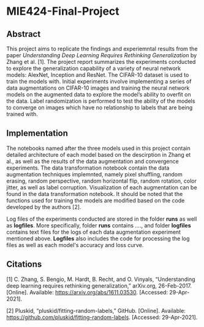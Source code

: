 # MIE424-Final-Project
## Abstract 
This project aims to replicate the findings and experiemntal results from the paper _Understanding Deep Learning Requires Rethinking Generalization_ by Zhang et al. [1]. The project report summarizes the experiments conducted to explore the generalization capability of a variety of neural network models: AlexNet, Inception and ResNet. The CIFAR-10 dataset is used to train the models with. Initial experiments involve implementing a series of data augmentations on CIFAR-10 images and training the neural network models on the augmented data to explore the model’s ability to overfit on the data. Label randomization is performed to test the ability of the models to converge on images which have no relationship to labels that are being trained with. 
## Implementation 

The notebooks named after the three models used in this project contain detailed architecture of each model based on the descirption in Zhang et al., as well as the results of the data augmentation and convergence experiments. The data transformation notebook contain the data augmentation techniques implemnted, namely pixel shuffling, random erasing, random perspective, random horizontal flip, random rotation, color jitter, as well as label corruption. Visualization of each augmentation can be found in the data transformation notebook. It should be noted that the functions used for training the models are modified based on the code developed by the authors [2]. 

Log files of the experiments conducted are stored in the folder **runs** as well as **logfiles**. More specifically, folder **runs** contains ...., and folder **logfiles** contains text files for the logs of each data augmentation experiment mentioned above. **Logfiles** also includes the code for processing the log files as well as each model's accuracy and loss curve. 

## Citations  
[1] C. Zhang, S. Bengio, M. Hardt, B. Recht, and O. Vinyals, “Understanding deep learning requires rethinking generalization,” arXiv.org, 26-Feb-2017. [Online]. Available: https://arxiv.org/abs/1611.03530. [Accessed: 29-Apr-2021].

[2] Pluskid, “pluskid/fitting-random-labels,” GitHub. [Online]. Available: https://github.com/pluskid/fitting-random-labels. [Accessed: 29-Apr-2021].

